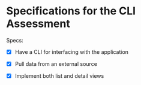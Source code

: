 # Specifications for the CLI Assessment

Specs:
- [x] Have a CLI for interfacing with the application

- [x] Pull data from an external source

- [x] Implement both list and detail views

  
